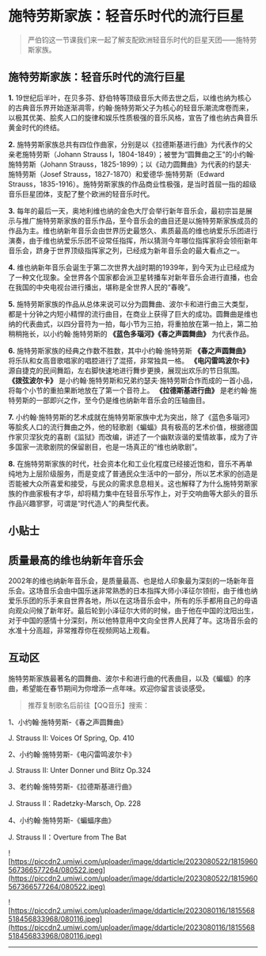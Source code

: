 # 施特劳斯家族：轻音乐时代的流行巨星

> 严伯钧这一节课我们来一起了解支配欧洲轻音乐时代的巨星天团——施特劳斯家族。

## 施特劳斯家族：轻音乐时代的流行巨星

 **1.** 19世纪后半叶，在贝多芬、舒伯特等顶级音乐大师去世之后，以维也纳为核心的古典音乐界开始逐渐凋零，约翰·施特劳斯父子为核心的轻音乐潮流席卷而来，以极其优美、脍炙人口的旋律和娱乐性质极强的音乐风格，宣告了维也纳古典音乐黄金时代的终结。

 **2.** 施特劳斯家族总共有四位作曲家，分别是以《拉德斯基进行曲》为代表作的父亲老施特劳斯（Johann Strauss I，1804-1849）；被誉为“圆舞曲之王”的小约翰·施特劳斯（Johann Strauss，1825-1899）；以《动力圆舞曲》为代表的约瑟夫·施特劳斯（Josef Strauss，1827-1870）和爱德华·施特劳斯（Edward Strauss，1835-1916）。施特劳斯家族的作品商业性极强，是当时首屈一指的超级音乐巨星团体，支配了整个欧洲的轻音乐时代。

 **3.** 每年的最后一天，奥地利维也纳的金色大厅会举行新年音乐会，最初宗旨是展示与推广施特劳斯家族的音乐作品，至今音乐会的曲目还是以施特劳斯家族成员的作品为主。维也纳新年音乐会由世界历史最悠久、素质最高的维也纳爱乐乐团进行演奏，由于维也纳爱乐乐团不设常任指挥，所以猜测今年哪位指挥家将会领衔新年音乐会，跻身于世界顶级指挥家之列，已经成为新年音乐会的最大看点之一。

 **4.** 维也纳新年音乐会诞生于第二次世界大战时期的1939年，到今天为止已经成为了一种文化现象。全世界各个国家都会派卫星转播车对新年音乐会进行直播，也会在我国的中央电视台进行播出，堪称是全世界人民的“春晚”。

 **5.** 施特劳斯家族的作品从总体来说可以分为圆舞曲、波尔卡和进行曲三大类型，都是十分钟之内短小精悍的流行曲目，在商业上获得了巨大的成功。圆舞曲是维也纳的代表曲式，以四分音符为一拍，每小节为三拍，将重拍放在第一拍上，第二拍稍稍拖长，以小约翰·施特劳斯的 **《蓝色多瑙河》《春之声圆舞曲》** 为代表作品。

 **6.** 施特劳斯家族的经典之作数不胜数，其中小约翰·施特劳斯 **《春之声圆舞曲》** 将乐队和女高音歌唱家的唱腔进行了混搭，非常独具一格。 **《电闪雷鸣波尔卡》** 源自捷克的民间舞蹈，左右脚快速地进行舞步更换，展现出欢乐的节日氛围。 **《拨弦波尔卡》** 是小约翰·施特劳斯和兄弟约瑟夫·施特劳斯合作而成的一首小品，将每个小节的重拍果断地放在了第一个音符上。 **《拉德斯基进行曲》** 是老约翰·施特劳斯的一部即兴之作，至今仍是维也纳新年音乐会的压轴曲目。

 **7.** 小约翰·施特劳斯的艺术成就在施特劳斯家族中尤为突出，除了《蓝色多瑙河》等脍炙人口的流行舞曲之外，他的轻歌剧《蝙蝠》具有极高的艺术价值，根据德国作家贝涅狄克的喜剧《监狱》而改编，讲述了一个幽默诙谐的爱情故事，成为了许多国家一流歌剧院的保留剧目，也是一场真正的“维也纳歌剧”。

 **8.** 在施特劳斯家族的时代，社会资本化和工业化程度已经接近饱和，音乐不再单纯地为上层阶级服务，而是变成了普通民众生活中的一部分，所以艺术家的创造是否能被大众所喜爱和接受，与民众的需求息息相关。这也解释了为什么施特劳斯家族的作曲家极有才华，却将精力集中在轻音乐写作上，对于交响曲等大部头的音乐作品兴趣寥寥，可谓是“时代造人”的典型代表。

## 小贴士

## 质量最高的维也纳新年音乐会

2002年的维也纳新年音乐会，是质量最高、也是给人印象最为深刻的一场新年音乐会。这场音乐会由中国乐迷非常熟悉的日本指挥大师小泽征尔领衔，由于维也纳爱乐乐团的乐手来自世界各地，所以在这场音乐会中，所有的乐手都用自己的母语向观众问候了新年好。最后轮到小泽征尔大师的时候，由于他在中国的沈阳出生，对于中国的感情十分深刻，所以他特意用中文向全世界人民拜了年。这场音乐会的水准十分高超，非常推荐你在视频网站上观看。

## 互动区

施特劳斯家族最著名的圆舞曲、波尔卡和进行曲的代表曲目，以及《蝙蝠》的序曲，希望能在春节期间为你增添一点年味。欢迎你留言谈谈感受。

> 推荐复制歌名后前往【QQ音乐】搜索：

1、小约翰·施特劳斯-《春之声圆舞曲》

J. Strauss II: Voices Of Spring, Op. 410 

2、小约翰·施特劳斯-《电闪雷鸣波尔卡》

J. Strauss II: Unter Donner und Blitz Op.324 

3、老约翰·施特劳斯-《拉德斯基进行曲》

J. Strauss Il：Radetzky-Marsch, Op. 228 

4、小约翰·施特劳斯-《蝙蝠序曲》

J. Strauss II：Overture from The Bat

![https://piccdn2.umiwi.com/uploader/image/ddarticle/2023080522/1815960567366577264/080522.jpeg](https://piccdn2.umiwi.com/uploader/image/ddarticle/2023080522/1815960567366577264/080522.jpeg)

![https://piccdn2.umiwi.com/uploader/image/ddarticle/2023080116/1815568518456833968/080116.jpeg](https://piccdn2.umiwi.com/uploader/image/ddarticle/2023080116/1815568518456833968/080116.jpeg)

---
